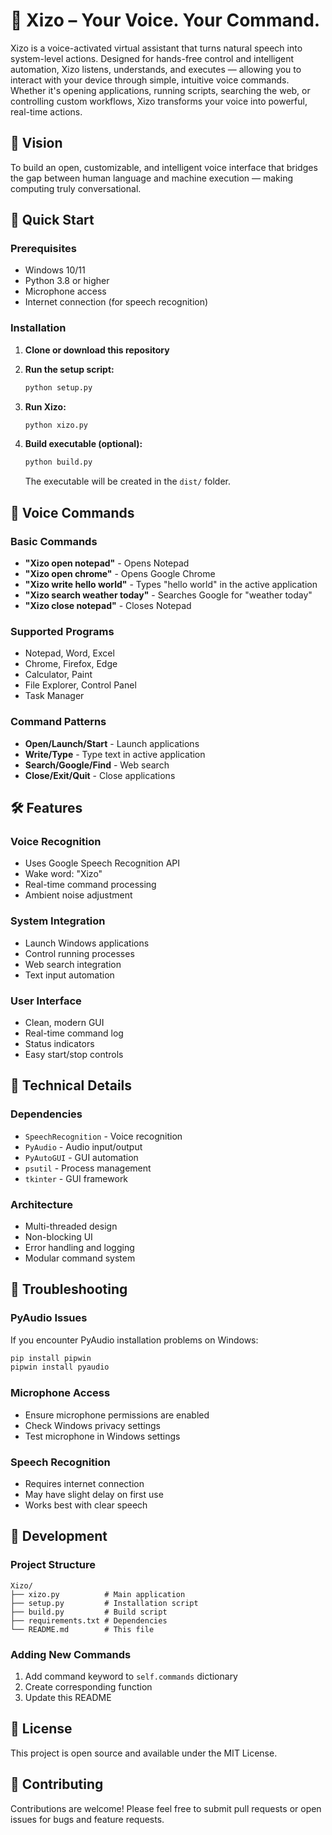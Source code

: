 # 🧠 Xizo – Your Voice. Your Command.

Xizo is a voice-activated virtual assistant that turns natural speech into system-level actions. Designed for hands-free control and intelligent automation, Xizo listens, understands, and executes — allowing you to interact with your device through simple, intuitive voice commands. Whether it's opening applications, running scripts, searching the web, or controlling custom workflows, Xizo transforms your voice into powerful, real-time actions.

## 🎯 Vision
To build an open, customizable, and intelligent voice interface that bridges the gap between human language and machine execution — making computing truly conversational.

## 🚀 Quick Start

### Prerequisites
- Windows 10/11
- Python 3.8 or higher
- Microphone access
- Internet connection (for speech recognition)

### Installation

1. **Clone or download this repository**
2. **Run the setup script:**
   ```bash
   python setup.py
   ```

3. **Run Xizo:**
   ```bash
   python xizo.py
   ```

4. **Build executable (optional):**
   ```bash
   python build.py
   ```
   The executable will be created in the `dist/` folder.

## 🎤 Voice Commands

### Basic Commands
- **"Xizo open notepad"** - Opens Notepad
- **"Xizo open chrome"** - Opens Google Chrome
- **"Xizo write hello world"** - Types "hello world" in the active application
- **"Xizo search weather today"** - Searches Google for "weather today"
- **"Xizo close notepad"** - Closes Notepad

### Supported Programs
- Notepad, Word, Excel
- Chrome, Firefox, Edge
- Calculator, Paint
- File Explorer, Control Panel
- Task Manager

### Command Patterns
- **Open/Launch/Start** - Launch applications
- **Write/Type** - Type text in active application
- **Search/Google/Find** - Web search
- **Close/Exit/Quit** - Close applications

## 🛠️ Features

### Voice Recognition
- Uses Google Speech Recognition API
- Wake word: "Xizo"
- Real-time command processing
- Ambient noise adjustment

### System Integration
- Launch Windows applications
- Control running processes
- Web search integration
- Text input automation

### User Interface
- Clean, modern GUI
- Real-time command log
- Status indicators
- Easy start/stop controls

## 🔧 Technical Details

### Dependencies
- `SpeechRecognition` - Voice recognition
- `PyAudio` - Audio input/output
- `PyAutoGUI` - GUI automation
- `psutil` - Process management
- `tkinter` - GUI framework

### Architecture
- Multi-threaded design
- Non-blocking UI
- Error handling and logging
- Modular command system

## 🚨 Troubleshooting

### PyAudio Issues
If you encounter PyAudio installation problems on Windows:
```bash
pip install pipwin
pipwin install pyaudio
```

### Microphone Access
- Ensure microphone permissions are enabled
- Check Windows privacy settings
- Test microphone in Windows settings

### Speech Recognition
- Requires internet connection
- May have slight delay on first use
- Works best with clear speech

## 📝 Development

### Project Structure
```
Xizo/
├── xizo.py          # Main application
├── setup.py         # Installation script
├── build.py         # Build script
├── requirements.txt # Dependencies
└── README.md        # This file
```

### Adding New Commands
1. Add command keyword to `self.commands` dictionary
2. Create corresponding function
3. Update this README

## 📄 License
This project is open source and available under the MIT License.

## 🤝 Contributing
Contributions are welcome! Please feel free to submit pull requests or open issues for bugs and feature requests.
